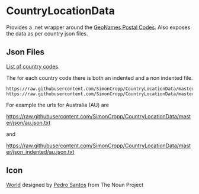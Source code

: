 # CountryLocationData

Provides a .net wrapper around the [GeoNames Postal Codes](https://www.geonames.org/postal-codes/). Also exposes the data as per country json files.


## Json Files

[List of country codes](https://raw.githubusercontent.com/SimonCropp/CountryLocationData/master/countries.txt).

The for each country code there is both an indented and a non indented file.

```
https://raw.githubusercontent.com/SimonCropp/CountryLocationData/master/json/[CountryCode].json.txt
https://raw.githubusercontent.com/SimonCropp/CountryLocationData/master/json_indented/[CountryCode].json.txt
```

For example the urls for Australia (AU) are 

https://raw.githubusercontent.com/SimonCropp/CountryLocationData/master/json/au.json.txt

and

https://raw.githubusercontent.com/SimonCropp/CountryLocationData/master/json_indented/au.json.txt


## Icon

<a href="https://thenounproject.com/term/world/956116/" target="_blank">World</a> designed by <a href="https://thenounproject.com/pedrosantospt3" target="_blank">Pedro Santos</a> from The Noun Project